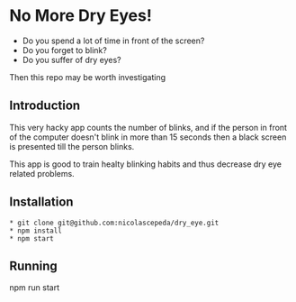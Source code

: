 # No More Dry Eyes!

- Do you spend a lot of time in front of the screen?
- Do you forget to blink?
- Do you suffer of dry eyes?

Then this repo may be worth investigating


## Introduction

This very hacky app counts the number of blinks, and if the person in front of the computer doesn't blink in more than 15 seconds then a black screen is presented till the person blinks.

This app is good to train healty blinking habits and thus decrease dry eye related problems.

## Installation

```
* git clone git@github.com:nicolascepeda/dry_eye.git
* npm install
* npm start
```

## Running

npm run start